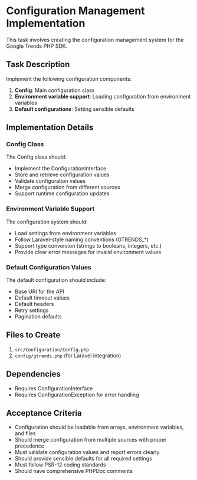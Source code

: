 # Configuration Management Implementation

This task involves creating the configuration management system for the Google Trends PHP SDK.

## Task Description

Implement the following configuration components:

1. **Config**: Main configuration class
2. **Environment variable support**: Loading configuration from environment variables
3. **Default configurations**: Setting sensible defaults

## Implementation Details

### Config Class

The Config class should:
- Implement the ConfigurationInterface
- Store and retrieve configuration values
- Validate configuration values
- Merge configuration from different sources
- Support runtime configuration updates

### Environment Variable Support

The configuration system should:
- Load settings from environment variables
- Follow Laravel-style naming conventions (GTRENDS_*)
- Support type conversion (strings to booleans, integers, etc.)
- Provide clear error messages for invalid environment values

### Default Configuration Values

The default configuration should include:
- Base URI for the API
- Default timeout values
- Default headers
- Retry settings
- Pagination defaults

## Files to Create

1. `src/Configuration/Config.php`
2. `config/gtrends.php` (for Laravel integration)

## Dependencies

- Requires ConfigurationInterface
- Requires ConfigurationException for error handling

## Acceptance Criteria

- Configuration should be loadable from arrays, environment variables, and files
- Should merge configuration from multiple sources with proper precedence
- Must validate configuration values and report errors clearly
- Should provide sensible defaults for all required settings
- Must follow PSR-12 coding standards
- Should have comprehensive PHPDoc comments 
